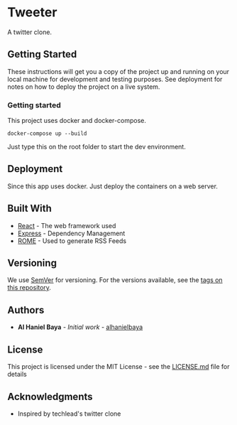 # Tweeter

A twitter clone.

## Getting Started

These instructions will get you a copy of the project up and running on your local machine for development and testing purposes. See deployment for notes on how to deploy the project on a live system.

### Getting started

This project uses docker and docker-compose.


```
docker-compose up --build

```
Just type this on the root folder to start the dev environment.



## Deployment

Since this app uses docker. Just deploy the containers on a web server.

## Built With

* [React](http://www.dropwizard.io/1.0.2/docs/) - The web framework used
* [Express](https://maven.apache.org/) - Dependency Management
* [ROME](https://rometools.github.io/rome/) - Used to generate RSS Feeds


## Versioning

We use [SemVer](http://semver.org/) for versioning. For the versions available, see the [tags on this repository](https://github.com/your/project/tags). 

## Authors

* **Al Haniel Baya** - *Initial work* - [alhanielbaya](https://github.com/alhanielbaya)


## License

This project is licensed under the MIT License - see the [LICENSE.md](LICENSE.md) file for details

## Acknowledgments

* Inspired by techlead's twitter clone
